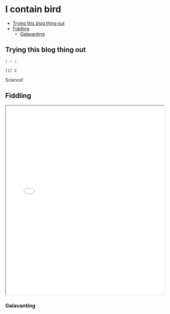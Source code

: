# I contain bird


-   [Trying this blog thing out](#trying-this-blog-thing-out)
-   [Fiddling](#fiddling)
    -   [Galavanting](#galavanting)

## Trying this blog thing out

``` r
1 + 1
```

    [1] 2

Science!

## Fiddling

<iframe src="/assets/basic_plot.pdf" width="100%" height="600px">
<p>
Your browser does not support PDFs.
<a href="/assets/basic_plot.pdf">Download the PDF</a>.
</p>
</iframe>

### Galavanting
